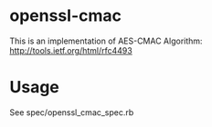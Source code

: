 openssl-cmac
============

This is an implementation of AES-CMAC Algorithm: http://tools.ietf.org/html/rfc4493

Usage
============

See spec/openssl_cmac_spec.rb
